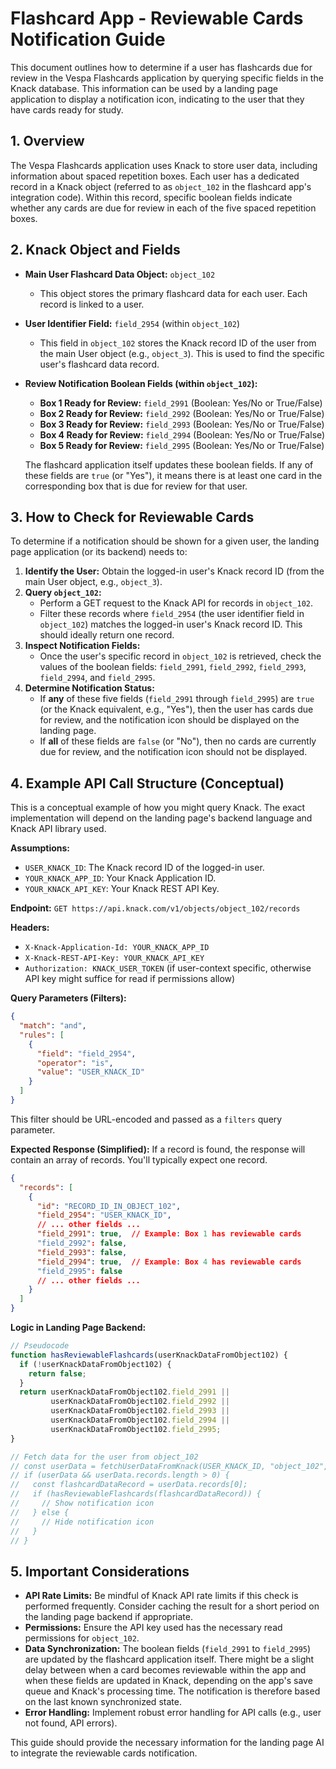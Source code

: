 # Flashcard App - Reviewable Cards Notification Guide

This document outlines how to determine if a user has flashcards due for review in the Vespa Flashcards application by querying specific fields in the Knack database. This information can be used by a landing page application to display a notification icon, indicating to the user that they have cards ready for study.

## 1. Overview

The Vespa Flashcards application uses Knack to store user data, including information about spaced repetition boxes. Each user has a dedicated record in a Knack object (referred to as `object_102` in the flashcard app's integration code). Within this record, specific boolean fields indicate whether any cards are due for review in each of the five spaced repetition boxes.

## 2. Knack Object and Fields

*   **Main User Flashcard Data Object:** `object_102`
    *   This object stores the primary flashcard data for each user. Each record is linked to a user.
*   **User Identifier Field:** `field_2954` (within `object_102`)
    *   This field in `object_102` stores the Knack record ID of the user from the main User object (e.g., `object_3`). This is used to find the specific user's flashcard data record.
*   **Review Notification Boolean Fields (within `object_102`):**
    *   **Box 1 Ready for Review:** `field_2991` (Boolean: Yes/No or True/False)
    *   **Box 2 Ready for Review:** `field_2992` (Boolean: Yes/No or True/False)
    *   **Box 3 Ready for Review:** `field_2993` (Boolean: Yes/No or True/False)
    *   **Box 4 Ready for Review:** `field_2994` (Boolean: Yes/No or True/False)
    *   **Box 5 Ready for Review:** `field_2995` (Boolean: Yes/No or True/False)

    The flashcard application itself updates these boolean fields. If any of these fields are `true` (or "Yes"), it means there is at least one card in the corresponding box that is due for review for that user.

## 3. How to Check for Reviewable Cards

To determine if a notification should be shown for a given user, the landing page application (or its backend) needs to:

1.  **Identify the User:** Obtain the logged-in user's Knack record ID (from the main User object, e.g., `object_3`).
2.  **Query `object_102`:**
    *   Perform a GET request to the Knack API for records in `object_102`.
    *   Filter these records where `field_2954` (the user identifier field in `object_102`) matches the logged-in user's Knack record ID. This should ideally return one record.
3.  **Inspect Notification Fields:**
    *   Once the user's specific record in `object_102` is retrieved, check the values of the boolean fields: `field_2991`, `field_2992`, `field_2993`, `field_2994`, and `field_2995`.
4.  **Determine Notification Status:**
    *   If **any** of these five fields (`field_2991` through `field_2995`) are `true` (or the Knack equivalent, e.g., "Yes"), then the user has cards due for review, and the notification icon should be displayed on the landing page.
    *   If **all** of these fields are `false` (or "No"), then no cards are currently due for review, and the notification icon should not be displayed.

## 4. Example API Call Structure (Conceptual)

This is a conceptual example of how you might query Knack. The exact implementation will depend on the landing page's backend language and Knack API library used.

**Assumptions:**
*   `USER_KNACK_ID`: The Knack record ID of the logged-in user.
*   `YOUR_KNACK_APP_ID`: Your Knack Application ID.
*   `YOUR_KNACK_API_KEY`: Your Knack REST API Key.

**Endpoint:**
`GET https://api.knack.com/v1/objects/object_102/records`

**Headers:**
*   `X-Knack-Application-Id: YOUR_KNACK_APP_ID`
*   `X-Knack-REST-API-Key: YOUR_KNACK_API_KEY`
*   `Authorization: KNACK_USER_TOKEN` (if user-context specific, otherwise API key might suffice for read if permissions allow)

**Query Parameters (Filters):**
```json
{
  "match": "and",
  "rules": [
    {
      "field": "field_2954",
      "operator": "is",
      "value": "USER_KNACK_ID"
    }
  ]
}
```
This filter should be URL-encoded and passed as a `filters` query parameter.

**Expected Response (Simplified):**
If a record is found, the response will contain an array of records. You'll typically expect one record.
```json
{
  "records": [
    {
      "id": "RECORD_ID_IN_OBJECT_102",
      "field_2954": "USER_KNACK_ID",
      // ... other fields ...
      "field_2991": true,  // Example: Box 1 has reviewable cards
      "field_2992": false,
      "field_2993": false,
      "field_2994": true,  // Example: Box 4 has reviewable cards
      "field_2995": false
      // ... other fields ...
    }
  ]
}
```

**Logic in Landing Page Backend:**
```javascript
// Pseudocode
function hasReviewableFlashcards(userKnackDataFromObject102) {
  if (!userKnackDataFromObject102) {
    return false;
  }
  return userKnackDataFromObject102.field_2991 ||
         userKnackDataFromObject102.field_2992 ||
         userKnackDataFromObject102.field_2993 ||
         userKnackDataFromObject102.field_2994 ||
         userKnackDataFromObject102.field_2995;
}

// Fetch data for the user from object_102
// const userData = fetchUserDataFromKnack(USER_KNACK_ID, "object_102", filter_on_field_2954);
// if (userData && userData.records.length > 0) {
//   const flashcardDataRecord = userData.records[0];
//   if (hasReviewableFlashcards(flashcardDataRecord)) {
//     // Show notification icon
//   } else {
//     // Hide notification icon
//   }
// }
```

## 5. Important Considerations

*   **API Rate Limits:** Be mindful of Knack API rate limits if this check is performed frequently. Consider caching the result for a short period on the landing page backend if appropriate.
*   **Permissions:** Ensure the API key used has the necessary read permissions for `object_102`.
*   **Data Synchronization:** The boolean fields (`field_2991` to `field_2995`) are updated by the flashcard application itself. There might be a slight delay between when a card becomes reviewable within the app and when these fields are updated in Knack, depending on the app's save queue and Knack's processing time. The notification is therefore based on the last known synchronized state.
*   **Error Handling:** Implement robust error handling for API calls (e.g., user not found, API errors).

This guide should provide the necessary information for the landing page AI to integrate the reviewable cards notification.
